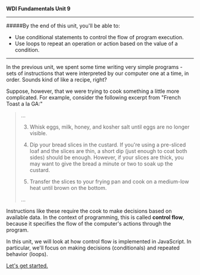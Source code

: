 **WDI Fundamentals Unit 9**

---

#####By the end of this unit, you'll be able to:
* Use conditional statements to control the flow of program execution.
* Use loops to repeat an operation or action based on the value of a condition.

---

In the previous unit, we spent some time writing very simple programs - sets of instructions that were interpreted by our computer one at a time, in order. Sounds kind of like a recipe, right?

Suppose, however, that we were trying to cook something a little more complicated. For example, consider the following excerpt from "French Toast a la GA:"
> ...
>
> 3) Whisk eggs, milk, honey, and kosher salt until eggs are no longer visible.
>
> 4) Dip your bread slices in the custard. If you're using a pre-sliced loaf and the slices are thin, a short dip (just enough to coat both sides) should be enough. However, if your slices are thick, you may want to give the bread a minute or two to soak up the custard.
>
> 5) Transfer the slices to your frying pan and cook on a medium-low heat until brown on the bottom.
>
> ...

Instructions like these require the cook to make decisions based on available data. In the context of programming, this is called **control flow**, because it specifies the flow of the computer's actions through the program.

In this unit, we will look at how control flow is implemented in JavaScript. In particular, we'll focus on making decisions (conditionals) and repeated behavior (loops).

[Let's get started.](02_lesson.md)
